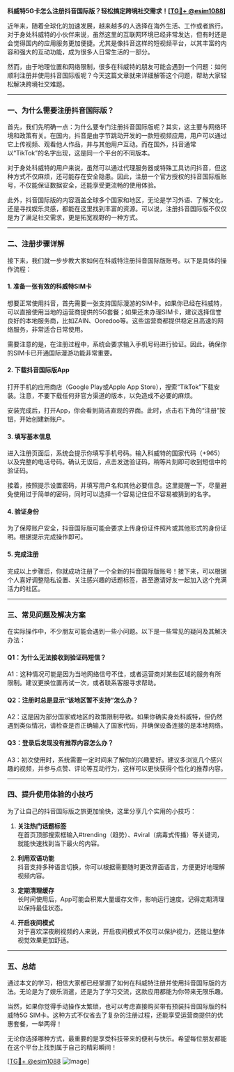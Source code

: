**科威特5G卡怎么注册抖音国际版？轻松搞定跨境社交需求！[[TG💪+ @esim1088](https://t.me/s/esim1088)]**

近年来，随着全球化的加速发展，越来越多的人选择在海外生活、工作或者旅行。对于身处科威特的小伙伴来说，虽然这里的互联网环境已经非常发达，但有时还是会觉得国内的应用服务更加便捷。尤其是像抖音这样的短视频平台，以其丰富的内容和强大的互动功能，成为很多人日常生活的一部分。

然而，由于地理位置和网络限制，很多在科威特的朋友可能会遇到一个问题：如何顺利注册并使用抖音国际版呢？今天这篇文章就来详细解答这个问题，帮助大家轻松解决跨境社交难题。

---

### **一、为什么需要注册抖音国际版？**

首先，我们先明确一点：为什么要专门注册抖音国际版呢？其实，这主要与网络环境和政策有关。在国内，抖音是由字节跳动开发的一款短视频应用，用户可以通过它上传视频、观看他人作品，并与其他用户互动。而在国外，抖音通常以“TikTok”的名字出现，这是同一个平台的不同版本。

对于身处科威特的用户来说，虽然可以通过代理服务器或特殊工具访问抖音，但这种方式不仅麻烦，还可能存在安全隐患。因此，注册一个官方授权的抖音国际版账号，不仅能保证数据安全，还能享受更流畅的使用体验。

此外，抖音国际版的内容涵盖全球多个国家和地区，无论是学习外语、了解文化，还是寻找娱乐灵感，都能在这里找到丰富的资源。可以说，注册抖音国际版不仅仅是为了满足社交需求，更是拓宽视野的一种方式。

---

### **二、注册步骤详解**

接下来，我们就一步步教大家如何在科威特注册抖音国际版账号。以下是具体的操作流程：

#### **1. 准备一张有效的科威特SIM卡**
想要正常使用抖音，首先需要一张支持国际漫游的SIM卡。如果你已经在科威特，可以直接使用当地的运营商提供的5G套餐；如果还未办理SIM卡，建议选择信誉良好的本地服务商，比如ZAIN、Ooredoo等。这些运营商都提供稳定且高速的网络服务，非常适合日常使用。

需要注意的是，在注册过程中，系统会要求输入手机号码进行验证。因此，确保你的SIM卡已开通国际漫游功能非常重要。

#### **2. 下载抖音国际版App**
打开手机的应用商店（Google Play或Apple App Store），搜索“TikTok”下载安装。注意，不要下载任何非官方渠道的版本，以免造成不必要的麻烦。

安装完成后，打开App，你会看到简洁直观的界面。此时，点击右下角的“注册”按钮，开始创建新账户。

#### **3. 填写基本信息**
进入注册页面后，系统会提示你填写手机号码。输入科威特的国家代码（+965）以及完整的电话号码。确认无误后，点击发送验证码，稍等片刻即可收到短信中的验证码。

接着，按照提示设置密码，并填写用户名和其他必要信息。这里提醒一下，尽量避免使用过于简单的密码，同时可以选择一个容易记住但不容易被猜到的名字。

#### **4. 验证身份**
为了保障账户安全，抖音国际版可能会要求上传身份证件照片或其他形式的身份证明。根据提示完成操作即可。

#### **5. 完成注册**
完成以上步骤后，你就成功注册了一个全新的抖音国际版账号！接下来，可以根据个人喜好调整隐私设置、关注感兴趣的话题标签，甚至邀请好友一起加入这个充满活力的社区。

---

### **三、常见问题及解决方案**

在实际操作中，不少朋友可能会遇到一些小问题。以下是一些常见的疑问及其解决办法：

#### **Q1：为什么无法接收到验证码短信？**
A1：这种情况可能是因为当地网络信号不佳，或者运营商对某些区域的服务有所限制。建议更换位置再试一次，或者联系客服寻求帮助。

#### **Q2：注册时总是显示“该地区暂不支持”怎么办？**
A2：这是因为部分国家或地区的政策限制导致。如果你确实身处科威特，但仍然遇到类似情况，请检查是否正确输入了国家代码，并确保设备连接的是本地网络。

#### **Q3：登录后发现没有推荐内容怎么办？**
A3：初次使用时，系统需要一定时间来了解你的兴趣爱好。建议多浏览几个感兴趣的视频，并参与点赞、评论等互动行为，这样可以更快获得个性化的推荐内容。

---

### **四、提升使用体验的小技巧**

为了让自己的抖音国际版之旅更加愉快，这里分享几个实用的小技巧：

1. **关注热门话题标签**  
   在首页顶部搜索框输入#trending（趋势）、#viral（病毒式传播）等关键词，就能快速找到当下最火的内容。

2. **利用双语功能**  
   抖音支持多种语言切换，你可以根据需要随时更改界面语言，方便更好地理解视频内容。

3. **定期清理缓存**  
   长时间使用后，App可能会积累大量缓存文件，影响运行速度。记得定期清理以保持最佳状态。

4. **开启夜间模式**  
   对于喜欢深夜刷视频的人来说，开启夜间模式不仅可以保护视力，还能让整体视觉效果更加舒适。

---

### **五、总结**

通过本文的学习，相信大家都已经掌握了如何在科威特注册并使用抖音国际版的方法。无论是为了娱乐消遣，还是为了学习交流，这款应用都能为你带来无限乐趣。

当然，如果你觉得手动操作太繁琐，也可以考虑直接购买带有预装抖音国际版的科威特5G SIM卡。这种方式不仅省去了复杂的注册过程，还能享受运营商提供的优惠套餐，一举两得！

无论你选择哪种方式，最重要的是享受科技带来的便利与快乐。希望每位朋友都能在这个平台上找到属于自己的精彩瞬间！

[[TG💪+ @esim1088](https://t.me/s/esim1088) ![Image](https://i.postimg.cc/4NQfJmqS/Snipaste-2025-05-13-00-14-12.png)]